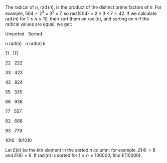 The radical of $n$, $\operatorname{rad}(n)$, is the product of the distinct prime factors of $n$. For example, $504 = 2^3 \times 3^2 \times 7$, so $\operatorname{rad}(504) = 2 \times 3 \times 7 = 42$.
If we calculate $\operatorname{rad}(n)$ for $1 \le n \le 10$, then sort them on $\operatorname{rad}(n)$, and sorting on $n$ if the radical values are equal, we get:


Unsorted
 
Sorted


n
rad(n)
 
n
rad(n)
k


11
 
111


22
 
222


33
 
423


42
 
824


55
 
335


66
 
936


77
 
557


82
 
668


93
 
779


1010
 
101010


Let $E(k)$ be the $k$th element in the sorted $n$ column; for example, $E(4) = 8$ and $E(6) = 9$.
If $\operatorname{rad}(n)$ is sorted for $1 \le n \le 100000$, find $E(10000)$.